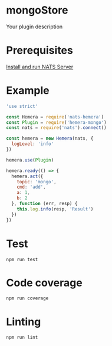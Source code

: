 # mongoStore

Your plugin description

# Prerequisites

[Install and run NATS Server](http://nats.io/documentation/tutorials/gnatsd-install/)

# Example

```js
'use strict'

const Hemera = require('nats-hemera')
const Plugin = require('hemera-mongo')
const nats = require('nats').connect()

const hemera = new Hemera(nats, {
  logLevel: 'info'
})

hemera.use(Plugin)

hemera.ready(() => {
  hemera.act({
    topic: 'mongo',
    cmd: 'add',
    a: 1,
    b: 2
  }, function (err, resp) {
    this.log.info(resp, 'Result')
  })
})

```

# Test

```
npm run test
```

# Code coverage

```
npm run coverage
```

# Linting

```
npm run lint
```
